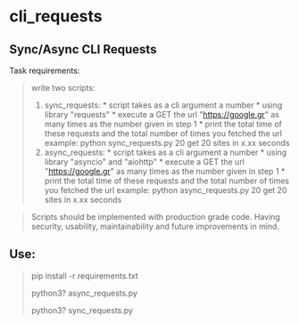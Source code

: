 # cli_requests
## Sync/Async CLI Requests

Task requirements:

> write two scripts:
> 1) sync_requests: * script takes as a cli argument a number * using library "requests" * execute a GET the url "https://google.gr" as many times as the number given in step 1 * print the total time of these requests and the total number of times you fetched the url example: python sync_requests.py 20 get 20 sites in x.xx seconds 
> 2) async_requests: * script takes as a cli argument a number * using library "asyncio" and "aiohttp" * execute a GET the url "https://google.gr" as many times as the number given in step 1 * print the total time of these requests and the total number of times you fetched the url example: python async_requests.py 20 get 20 sites in x.xx seconds

> Scripts should be implemented with production grade code. Having security, usability, maintainability and future improvements in mind.


## Use:
> pip install -r requirements.txt
> 
> python3? async_requests.py <amount>
>
> python3? sync_requests.py <amount>

